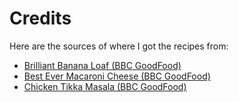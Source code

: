 # Credits

Here are the sources of where I got the recipes from:

- [Brilliant Banana Loaf (BBC GoodFood)](https://www.bbcgoodfood.com/recipes/brilliant-banana-loaf)
- [Best Ever Macaroni Cheese (BBC GoodFood)](https://www.bbcgoodfood.com/recipes/best-ever-macaroni-cheese-recipe)
- [Chicken Tikka Masala (BBC GoodFood)](https://www.bbcgoodfood.com/recipes/chicken-tikka-masala)